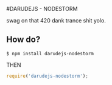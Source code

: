#DARUDEJS - NODESTORM

swag on that 420 dank trance shit yolo.


## How do?

```
$ npm install darudejs-nodestorm
```

THEN

```javascript
require('darudejs-nodestorm');
```
